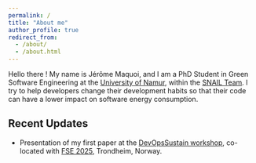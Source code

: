 ```yaml
---
permalink: /
title: "About me"
author_profile: true
redirect_from: 
  - /about/
  - /about.html
---
```


Hello there ! My name is Jérôme Maquoi, and I am a PhD Student in Green Software Engineering at the [University of Namur](https://unamur.be), within the [SNAIL Team](https://snail.info.unamur.be). I try to help developers change their development habits so that their code can have a lower impact on software energy consumption.

## Recent Updates
- Presentation of my first paper at the [DevOpsSustain workshop](https://devopssustain.github.io/ws2025/), co-located with [FSE 2025](https://conf.researchr.org/home/fse-2025), Trondheim, Norway.